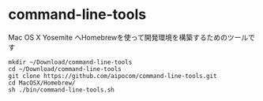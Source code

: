 command-line-tools
==================

Mac OS X Yosemite へHomebrewを使って開発環境を構築するためのツールです

```
mkdir ~/Download/command-line-tools
cd ~/Download/command-line-tools
git clone https://github.com/aipocom/command-line-tools.git
cd MacOSX/Homebrew/
sh ./bin/command-line-tools.sh

```
